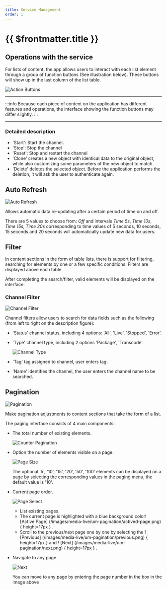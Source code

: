 ```yaml
---
title: Service Management
order: 1
---
```


# {{ $frontmatter.title }}

## Operations with the service

For lists of content, the app allows users to interact with each list element through a group of function buttons (See illustration below).
These buttons will show up in the last column of the list table.

![Action Buttons](/images/media-live/manager-list-action.png)

---

:::info
Because each piece of content on the application has different features and operations, the interface showing the function buttons may differ slightly.
:::

---

### Detailed description

- 'Start': Start the channel.
- 'Stop': Stop the channel
- 'Reset': Stop and restart the channel
- 'Clone' creates a new object with identical data to the original object, while also customizing some parameters of the new object to match.
- 'Delete' deletes the selected object. Before the application performs the deletion, it will ask the user to authenticate again.

## Auto Refresh

![Auto Refresh](/images/media-live/um-auto-refresh.jpg)

Allows automatic data re-updating after a certain period of time on and off.

There are 5 values to choose from: _Off_ and intervals _Time 5s_, _Time 10s_, _Time 15s_, _Time 20s_ corresponding to time values of 5 seconds, 10 seconds, 15 seconds and 20 seconds will automatically update new data for users.

## Filter

In content sections in the form of table lists, there is support for filtering, searching for elements by one or a few specific conditions. Filters are displayed above each table.

After completing the search/filter, valid elements will be displayed on the interface.

### Channel Filter

![Channel Filter](/images/media-live/um-filter/channel.png)

Channel filters allow users to search for data fields such as the following (from left to right on the description figure):

- 'Status' channel status, including 4 options: 'All', 'Live', 'Stopped', 'Error'.

- 'Type' channel type, including 2 options 'Package', 'Transcode'.

  ![Channel Type](/images/media-live/um-filter/type-channel.jpg)

- 'Tag' tag assigned to channel, user enters tag.

- 'Name' identifies the channel, the user enters the channel name to be searched.

## Pagination

![Pagination](/images/media-live/um-pagination/main.png)

Make pagination adjustments to content sections that take the form of a list.

The paging interface consists of 4 main components:

- The total number of existing elements.

  ![Counter Pagination](/images/media-live/um-pagination/counter.png)

- Option the number of elements visible on a page.

  <!-- ![Fontsize Menu](/images/media-live/um-pagination/page-size.png) -->

  ![Page Size](/images/media-live/um-pagination/page-size-selection.jpg)

  The optional '5', '10', '15', '20', '50', '100' elements can be displayed on a page by selecting the corresponding values in the paging menu, the default value is '10'.

- Current page order.

  ![Page Select](/images/media-live/um-pagination/page-selection.png)

  - List existing pages.
  - The current page is highlighted with a blue background color! [Active Page] (/images/media-live/um-pagination/actived-page.png) { height=17px } .
  - Scroll to the previous/next page one by one by selecting the ! [Previous] (/images/media-live/um-pagination/previous.png) { height=17px } and ! [Next] (/images/media-live/um-pagination/next.png) { height=17px } .

- Navigate to any page.

  ![Next](/images/media-live/um-pagination/jump-to.jpg)

  You can move to any page by entering the page number in the box in the image above
